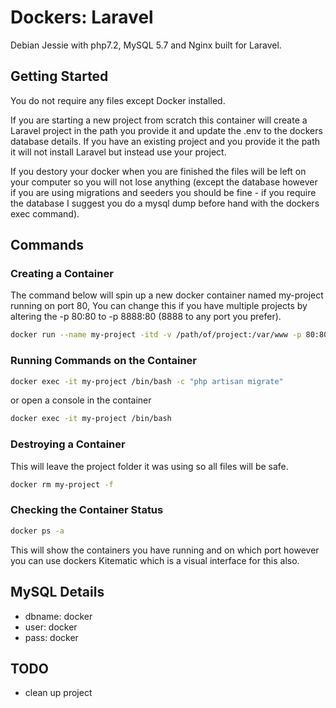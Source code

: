# Dockers: Laravel

Debian Jessie with php7.2, MySQL 5.7 and Nginx built for Laravel.

## Getting Started

You do not require any files except Docker installed.

If you are starting a new project from scratch this container will create a Laravel project in the path you provide it and update the .env to the dockers database details.
If you have an existing project and you provide it the path it will not install Laravel but instead use your project.

If you destory your docker when you are finished the files will be left on your computer so you will not lose anything (except the database however if you are using migrations and seeders you should be fine - if you require the database I suggest you do a mysql dump before hand with the dockers exec command).

## Commands

### Creating a Container

The command below will spin up a new docker container named my-project running on port 80, You can change this if you have multiple projects by altering the -p 80:80 to -p 8888:80 (8888 to any port you prefer).

```bash
docker run --name my-project -itd -v /path/of/project:/var/www -p 80:80 -P michaelmano/laravel
```

### Running Commands on the Container

```bash
docker exec -it my-project /bin/bash -c "php artisan migrate"
```

or open a console in the container

```bash
docker exec -it my-project /bin/bash
```

### Destroying a Container

This will leave the project folder it was using so all files will be safe.

```bash
docker rm my-project -f
```

### Checking the Container Status

```bash
docker ps -a
```

This will show the containers you have running and on which port however you can use dockers Kitematic which is a visual interface for this also.

## MySQL Details

* dbname: docker
* user: docker
* pass: docker

## TODO

* clean up project
